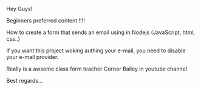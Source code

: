 Hey Guys!

Beginners preferred content !!!!

How to create a form that sends an email using in Nodejs (JavaScript, html, css..)

If you want this project woking authing your e-mail, you need to disable your e-mail provider.

Really is a awsome class form teacher Cornor Bailey in youtube channel

Best regards...